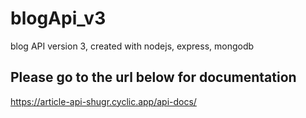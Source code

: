 # blogApi_v3
blog API version 3, created with nodejs, express, mongodb

## Please go to the url below for documentation
https://article-api-shugr.cyclic.app/api-docs/